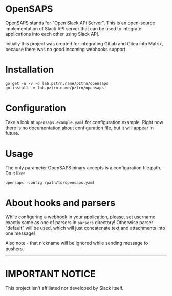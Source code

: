 # OpenSAPS

OpenSAPS stands for "Open Slack APi Server". This is an open-source
implementation of Slack API server that can be used to integrate
applications into each other using Slack API.

Initially this project was created for integrating Gitlab and Gitea
into Matrix, because there was no good incoming webhooks support.

# Installation

```
go get -u -v -d lab.pztrn.name/pztrn/opensaps
go install -v lab.pztrn.name/pztrn/opensaps
```

# Configuration

Take a look at ``opensaps.example.yaml`` for configuration example.
Right now there is no documentation about configuration file, but it
will appear in future.

# Usage

The only parameter OpenSAPS binary accepts is a configuration file
path. Do it like:

```
opensaps -config /path/to/opensaps.yaml
```

# About hooks and parsers

While configuring a webhook in your application, please, set username
exactly same as one of parsers in ``parsers`` directory! Otherwise parser
"default" will be used, which will just concatenate text and attachments
into one message!

Also note - that nickname will be ignored while sending message to
pushers.

----

# IMPORTANT NOTICE

This project isn't affiliated nor developed by Slack itself.
